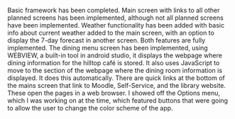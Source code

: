 ﻿Basic framework has been completed. Main screen with links to all other planned screens has been implemented, although not all planned screens have been implemented. Weather functionality has been added with basic info about current weather added to the main screen, with an option to display the 7-day forecast in another screen. Both features are fully implemented. The dining menu screen has been implemented, using WEBVIEW, a built-in tool in android studio, it displays the webpage where dining information for the hilltop café is stored. It also uses JavaScript to move to the section of the webpage where the dining room information is displayed. It does this automatically. There are quick links at the bottom of the mains screen that link to Moodle, Self-Service, and the library website. These open the pages in a web browser. I showed off the Options menu, which I was working on at the time, which featured buttons that were going to allow the user to change the color scheme of the app.
